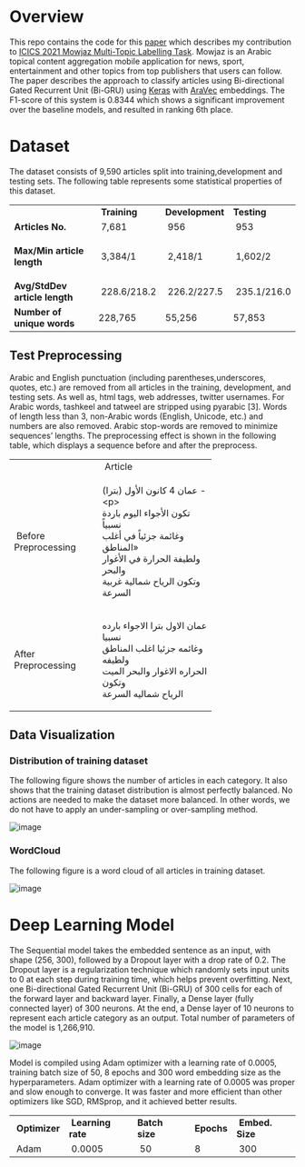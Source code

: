 # Overview
This repo contains the code for this <a href="https://ieeexplore.ieee.org/document/9464614">paper</a> which describes my contribution to <a href="https://www.just.edu.jo/icics/icics2021/mowjaz/Task%20Description.html">ICICS 2021 Mowjaz Multi-Topic Labelling Task</a>. Mowjaz is an Arabic topical content aggregation mobile application for news, sport, entertainment and other topics from top publishers that users can follow. The paper describes the approach to classify articles using Bi-directional Gated Recurrent Unit (Bi-GRU) using <a href="https://keras.io/">Keras</a> with <a href="https://github.com/bakrianoo/aravec">AraVec</a> embeddings. The F1-score of this system is 0.8344 which shows a significant improvement over the baseline models, and resulted in ranking 6th place.

# Dataset
The dataset consists of 9,590 articles split into training,development and testing sets. The following table represents some statistical properties of this dataset.
<table>
<tbody>
<tr>
<td>&nbsp;</td>
<td><strong>&nbsp;Training</strong></td>
<td><strong>Development</strong></td>
<td><strong>Testing</strong></td>
</tr>
<tr>
<td><strong>Articles No.&nbsp;</strong></td>
<td>&nbsp;7,681</td>
<td>&nbsp;956</td>
<td>&nbsp;953</td>
</tr>
<tr>
<td>
<p><strong>Max/Min&nbsp;article length&nbsp;</strong></p>
</td>
<td>&nbsp;3,384/1</td>
<td>&nbsp;2,418/1</td>
<td>&nbsp;1,602/2</td>
</tr>
<tr>
<td><strong>Avg/StdDev article length</strong></td>
<td>&nbsp;228.6/218.2</td>
<td>&nbsp;226.2/227.5</td>
<td>&nbsp;235.1/216.0</td>
</tr>
<tr>
<td><strong>Number of unique words</strong></td>
<td>228,765</td>
<td>55,256</td>
<td>57,853</td>
</tr>
</tbody>
</table>
<!-- DivTable.com -->

## Test Preprocessing
Arabic and English punctuation (including parentheses,underscores, quotes, etc.) are removed from all articles in the training, development, and testing sets. As well as, html tags, web addresses, twitter usernames. For Arabic words, tashkeel and tatweel are stripped using pyarabic [3]. Words of length less than 3, non-Arabic words (English, Unicode, etc.) and numbers are also removed. Arabic stop-words are removed to minimize sequences’ lengths. The preprocessing effect is shown in the following table, which displays a sequence before and after the preprocess.

<table style="width: 356.031px;">
<tbody>
<tr>
<td style="width: 145px;">&nbsp;</td>
<td style="width: 210.031px;">&nbsp;Article</td>
</tr>
<tr>
<td style="width: 145px;">&nbsp;Before Preprocessing</td>
<td style="width: 210.031px;">
<p>عمان 4 كانون الأول (بترا) -&lt;p&gt;<br />تكون الأجواء اليوم باردة نسبياً<br />وغائمة جزئياً في أغلب المناطق&raquo;<br />ولطيفة الحرارة في الأغوار والبحر<br />وتكون الرياح شمالية غربية<br />السرعة<br /></p>
</td>
</tr>
<tr>
<td style="width: 145px;">After Preprocessing&nbsp;</td>
<td style="width: 210.031px;">
<p>عمان الاول بترا الاجواء بارده نسبيا<br />وغائمه جزئيا اغلب المناطق ولطيفه<br />الحراره الاغوار والبحر الميت وتكون<br />الرياح شماليه السرعة<br /></p>
</td>
</tr>
</tbody>
</table>
<!-- DivTable.com -->

## Data Visualization
### Distribution of training dataset
The following figure shows the number of articles in each category. It also shows that the training dataset distribution is almost perfectly balanced. No actions are needed to make the dataset more balanced. In other words, we do not have to apply an under-sampling or over-sampling method.

![image](https://user-images.githubusercontent.com/53236311/161681394-b54e6e05-1119-453d-973a-5637bdb7a6c5.png)


### WordCloud
The following figure is a word cloud of all articles in training dataset.

![image](https://user-images.githubusercontent.com/53236311/161682245-9bda3db6-cd33-459b-ab99-88ee55c2f57d.png)

# Deep Learning Model
The Sequential model takes the embedded sentence as an input, with shape (256, 300), followed by a Dropout layer with a drop rate of 0.2. The Dropout layer is a regularization technique which randomly sets input units to 0 at each step during training time, which helps prevent overfitting. Next, one Bi-directional Gated Recurrent Unit (Bi-GRU) of 300 cells for each of the forward layer and backward layer. Finally, a Dense layer (fully connected layer) of 300 neurons. At the end, a Dense layer of 10 neurons to represent each article category as an output. Total number of parameters of the model is 1,266,910.

![image](https://user-images.githubusercontent.com/53236311/161683875-4b7afe36-15c4-4cff-b58a-528e83c0e9cd.png)

Model is compiled using Adam optimizer with a learning rate of 0.0005, training batch size of 50, 8 epochs and 300 word embedding size as the hyperparameters. Adam optimizer with a learning rate of 0.0005 was proper and slow enough to converge. It was faster and more efficient than other optimizers like SGD, RMSprop, and it achieved better results.

<table>
<tbody>
<tr>
<td><strong>&nbsp;Optimizer</strong></td>
<td><strong>&nbsp;Learning rate</strong></td>
<td><strong>Batch size&nbsp;</strong></td>
<td><strong>&nbsp;Epochs</strong></td>
<td><strong>&nbsp;Embed. Size</strong></td>
</tr>
<tr>
<td>&nbsp;Adam</td>
<td>&nbsp;0.0005</td>
<td>&nbsp;50</td>
<td>&nbsp;8</td>
<td>&nbsp;300</td>
</tr>
</tbody>
</table>
<!-- DivTable.com -->


